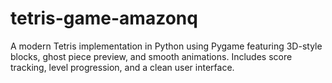 # tetris-game-amazonq
A modern Tetris implementation in Python using Pygame featuring 3D-style blocks, ghost piece preview, and smooth animations. Includes score tracking, level progression, and a clean user interface.
